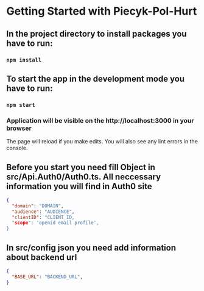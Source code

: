 # Getting Started with Piecyk-Pol-Hurt

## In the project directory to install packages you have to run:

### `npm install`

## To start the app in the development mode you have to run:

### `npm start`
### Application will be visible on the http://localhost:3000 in your browser

The page will reload if you make edits.
You will also see any lint errors in the console.

## Before you start you need fill Object in src/Api.Auth0/Auth0.ts.  All neccessary information you will find in Auth0 site 
```json
{
  "domain": "DOMAIN",
  "audience": "AUDIENCE",
  "clientID": "CLIENT_ID,
  "scope": 'openid email profile',
}
```

## In src/config json you need add information about backend url 
```json
{
  "BASE_URL": "BACKEND_URL",
}
```
